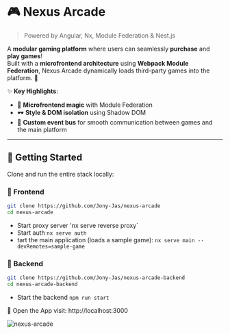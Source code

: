# 🎮 Nexus Arcade  
> Powered by Angular, Nx, Module Federation & Nest.js

A **modular gaming platform** where users can seamlessly **purchase** and **play games**!  
Built with a **microfrontend architecture** using **Webpack Module Federation**, Nexus Arcade dynamically loads third-party games into the platform. 🧩

✨ **Key Highlights**:
- 🔗 **Microfrontend magic** with Module Federation  
- 🕶️ **Style & DOM isolation** using Shadow DOM  
- 📡 **Custom event bus** for smooth communication between games and the main platform  

---

## 🚀 Getting Started

Clone and run the entire stack locally:

### 🧩 Frontend

```bash
git clone https://github.com/Jony-Jas/nexus-arcade
cd nexus-arcade
```
* Start proxy server 'nx serve reverse proxy`
* Start auth `nx serve auth`
* tart the main application (loads a sample game): `nx serve main --devRemotes=sample-game`

### 🔧 Backend

```bash
git clone https://github.com/Jony-Jas/nexus-arcade-backend
cd nexus-arcade-backend
```
* Start the backend `npm run start`

🎯 Open the App
visit: http://localhost:3000

![nexus-arcade](https://github.com/user-attachments/assets/879d4d7f-3daf-42bc-9b3e-f418c0396b14)

